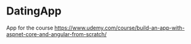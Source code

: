 # DatingApp
App for the course https://www.udemy.com/course/build-an-app-with-aspnet-core-and-angular-from-scratch/
